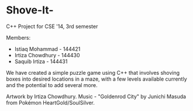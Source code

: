 # Shove-It-
C++ Project for CSE '14, 3rd semester

Members: 
- Istiaq Mohammad - 144421 
- Irtiza Chowdhury - 144430 
- Saquib Irtiza - 144431 

We have created a simple puzzle game using C++ that involves shoving boxes into desired locations in a maze, with a few levels available currently and the potential to add several more. 

Artwork by Irtiza Chowdhury. 
Music - "Goldenrod City" by Junichi Masuda from Pokémon HeartGold/SoulSilver.
